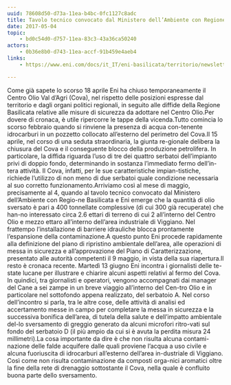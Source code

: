 ```yaml
---
uuid: 78608d50-d73a-11ea-b4bc-0fc1127c8adc
title: Tavolo tecnico convocato dal Ministero dell’Ambiente con Regione Basilicata
date: 2017-05-04
topic:
    - bd0c54d0-d757-11ea-83c3-43a36ca50240
actors:
    - 0b36e8b0-d743-11ea-accf-91b459e4aeb4
links:
    - https://www.eni.com/docs/it_IT/eni-basilicata/territorio/newsletter-luglio-2017.pdf

---
```


Come  già  sapete  lo  scorso  18  aprile  Eni  ha  chiuso  temporaneamente  il  Centro  Olio Val d’Agri (Cova), nel rispetto delle posizioni espresse dal territorio e dagli organi politici regionali, in seguito alle diffide della Regione Basilicata relative alle misure di sicurezza da adottare nel Centro Olio.Per dovere di cronaca, è utile ripercorre le tappe della vicenda.Tutto comincia lo scorso febbraio quando si rinviene la presenza di acqua con-tenente idrocarburi in un pozzetto collocato all’esterno del perimetro del Cova.Il 15 aprile, nel corso di una seduta straordinaria, la giunta re-gionale  delibera  la  chiusura  del  Cova  e  il  conseguente  blocco  della produzione petrolifera. In particolare, la diffida riguarda l’uso  di  tre  dei  quattro  serbatoi  dell’impianto  privi  di  doppio  fondo,  determinando  in  sostanza  l’immediato  fermo  dell’in-tera  attività.  Il  Cova,  infatti,  per  le  sue  caratteristiche  impian-tistiche,  richiede  l’utilizzo  di  non  meno  di  due  serbatoi  quale  condizione necessaria al suo corretto funzionamento.Arriviamo così al mese di maggio, precisamente al 4, quando al tavolo tecnico convocato dal Ministero dell’Ambiente con Regio-ne Basilicata e Eni emerge che la quantità di olio sversato è pari a 400 tonnellate complessive (di cui 300 già recuperate) che han-no interessato circa 2.6 ettari di terreno di cui 2 all’interno del Centro Olio e mezzo ettaro all’interno dell’area industriale di Viggiano. Nel frattempo l’installazione di barriere idrauliche blocca prontamente l’espansione della contaminazione.A questo punto Eni procede rapidamente alla definizione del piano di ripristino ambientale  dell’area,  alle  operazioni  di  messa  in  sicurezza  e  all’approvazione  del Piano di Caratterizzazione, presentato alle autorità competenti il 9 maggio, in vista della sua riapertura.Il resto è cronaca recente. Martedì 13 giugno Eni incontra i giornalisti delle te-state lucane per illustrare e chiarire alcuni aspetti relativi al fermo del Cova. In  quindici,  tra  giornalisti  e  operatori,  vengono  accompagnati  dai  manager  del Cane a sei zampe in un breve viaggio all’interno del Cen-tro Olio e in particolare nel sottofondo appena realizzato, del serbatoio A. Nel corso dell’incontro si parla, tra le altre cose, delle attività di analisi ed accertamento messe in campo per completare  la  messa  in  sicurezza  e  la  successiva  bonifica  dell’area, di tutela della salute e dell’impatto ambientale del-lo sversamento di greggio generato da alcuni microfori ritro-vati sul fondo del serbatoio D (il più ampio da cui si è avuta la perdita misura 24 millimetri).La  cosa  importante  da  dire  è  che  non  risulta  alcuna  contami-nazione delle falde acquifere dalle quali proviene l’acqua a uso civile e alcuna fuoriuscita di idrocarburi all’esterno dell’area in-dustriale di Viggiano. Così come non risulta contaminazione da composti orga-nici aromatici oltre la fine della rete di drenaggio sottostante il Cova, nella quale è confluito buona parte dello sversamento.


